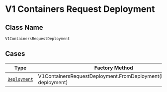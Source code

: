 
# V1 Containers Request Deployment

## Class Name

`V1ContainersRequestDeployment`

## Cases

| Type | Factory Method |
|  --- | --- |
| [`Deployment`](../../../doc/models/deployment.md) | V1ContainersRequestDeployment.FromDeployment(Deployment deployment) |

